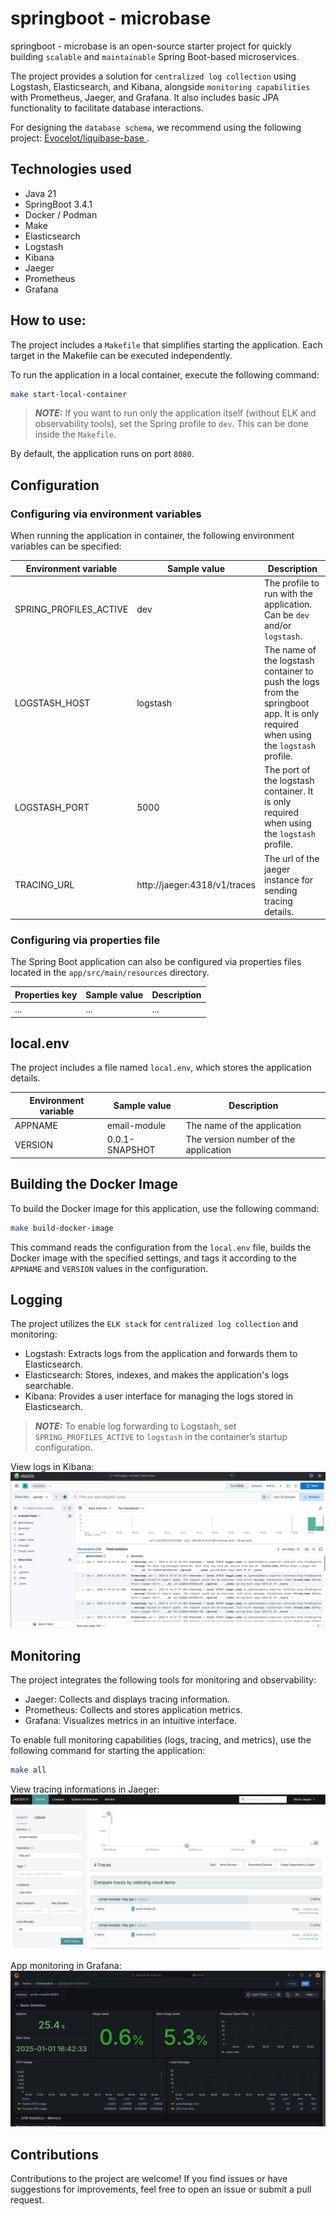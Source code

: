 # springboot - microbase

springboot - microbase is an open-source starter project for quickly building `scalable` and `maintainable` Spring Boot-based microservices.

The project provides a solution for `centralized log collection` using Logstash, Elasticsearch, and Kibana, alongside `monitoring capabilities` with Prometheus, Jaeger, and Grafana. It also includes basic JPA functionality to facilitate database interactions.

For designing the `database schema`, we recommend using the following project: [Evocelot/liquibase-base ](https://github.com/Evocelot/liquibase-base).

## Technologies used

- Java 21
- SpringBoot 3.4.1
- Docker / Podman
- Make
- Elasticsearch
- Logstash
- Kibana
- Jaeger
- Prometheus
- Grafana

## How to use:

The project includes a `Makefile` that simplifies starting the application. Each target in the Makefile can be executed independently.

To run the application in a local container, execute the following command:

```bash
make start-local-container
```

> **_NOTE:_** If you want to run only the application itself (without ELK and observability tools), set the Spring profile to `dev`. This can be done inside the `Makefile`.

By default, the application runs on port `8080`.

## Configuration

### Configuring via environment variables

When running the application in container, the following environment variables can be specified:

Environment variable | Sample value | Description |
--- | --- | --- |
SPRING_PROFILES_ACTIVE | dev | The profile to run with the application. Can be `dev` and/or `logstash`. |
LOGSTASH_HOST | logstash | The name of the logstash container to push the logs from the springboot app. It is only required when using the `logstash` profile. |
LOGSTASH_PORT | 5000 | The port of the logstash container. It is only required when using the `logstash` profile. |
TRACING_URL | http://jaeger:4318/v1/traces | The url of the jaeger instance for sending tracing details. |

### Configuring via properties file

The Spring Boot application can also be configured via properties files located in the `app/src/main/resources` directory.

Properties key | Sample value | Description |
--- | --- | --- |
... | ... | ... |


## local.env

The project includes a file named `local.env`, which stores the application details.

Environment variable | Sample value | Description |
--- | --- | --- |
APPNAME | email-module | The name of the application |
VERSION | 0.0.1-SNAPSHOT | The version number of the application |

## Building the Docker Image

To build the Docker image for this application, use the following command:

```bash
make build-docker-image
```

This command reads the configuration from the `local.env` file, builds the Docker image with the specified settings, and tags it according to the `APPNAME` and `VERSION` values in the configuration.

## Logging

The project utilizes the `ELK stack` for `centralized log collection` and monitoring:

- Logstash: Extracts logs from the application and forwards them to Elasticsearch.
- Elasticsearch: Stores, indexes, and makes the application's logs searchable.
- Kibana: Provides a user interface for managing the logs stored in Elasticsearch.

> **_NOTE:_** To enable log forwarding to Logstash, set `SPRING_PROFILES_ACTIVE` to `logstash` in the container’s startup configuration.

View logs in Kibana:
![View logs in Kibana](img/kibana.png)

## Monitoring

The project integrates the following tools for monitoring and observability:

- Jaeger: Collects and displays tracing information.
- Prometheus: Collects and stores application metrics.
- Grafana: Visualizes metrics in an intuitive interface.

To enable full monitoring capabilities (logs, tracing, and metrics), use the following command for starting the application:

```bash
make all
```

View tracing informations in Jaeger:
![View tracing informations in Jaeger](img/jaeger.png)

App monitoring in Grafana:
![App monitoring in Grafana](img/grafana.png)

## Contributions

Contributions to the project are welcome! If you find issues or have suggestions for improvements, feel free to open an issue or submit a pull request.
